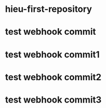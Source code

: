 # hieu-first-repository

# test webhook commit
# test webhook commit1
# test webhook commit2
# test webhook commit3

